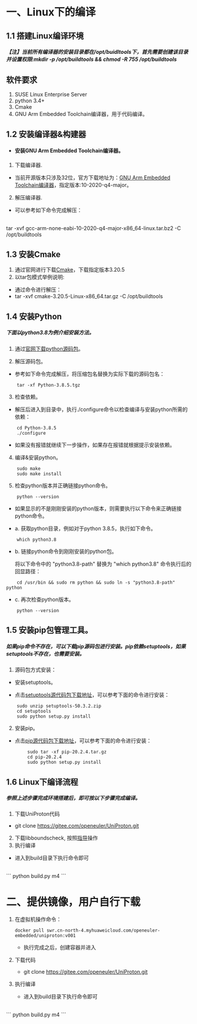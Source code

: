 # 一、Linux下的编译
## 1.1 搭建Linux编译环境
##### 【注】当前所有编译器的安装目录都在/opt/buidltools下，首先需要创建该目录并设置权限:mkdir -p /opt/buildtools && chmod -R 755 /opt/buildtools
## 软件要求
1. SUSE Linux Enterprise Server
2. python 3.4+
3. Cmake
4. GNU Arm Embedded Toolchain编译器，用于代码编译。
## 1.2 安装编译器&构建器
- #### 安装GNU Arm Embedded Toolchain编译器。
1. 下载编译器.
- 当前开源版本只涉及32位，官方下载地址为：[GNU Arm Embedded Toolchain编译器](https://developer.arm.com/tools-and-software/open-source-software/developer-tools/gnu-toolchain/gnu-rm/downloads)，指定版本:10-2020-q4-major。
2. 解压编译器.
- 可以参考如下命令完成解压：
<br>
		tar -xvf gcc-arm-none-eabi-10-2020-q4-major-x86_64-linux.tar.bz2 -C /opt/buildtools

## 1.3 安装Cmake
1. 通过官网进行下载[Cmake](https://cmake.org/download/)，下载指定版本3.20.5
2. 以tar包模式举例说明:
- 通过命令进行解压：
- tar -xvf cmake-3.20.5-Linux-x86_64.tar.gz -C /opt/buildtools

## 1.4 安装Python
##### 下面以python3.8为例介绍安装方法。
1. 通过[官网下载python源码包](https://gitee.com/link?target=https%3A%2F%2Fwww.python.org%2Fftp%2Fpython%2F3.8.5%2FPython-3.8.5.tgz)。

2. 解压源码包。
  - 参考如下命令完成解压，将压缩包名替换为实际下载的源码包名：
```
    tar -xf Python-3.8.5.tgz
```
3. 检查依赖。
  - 解压后进入到目录中，执行./configure命令以检查编译与安装python所需的依赖：
```
    cd Python-3.8.5
    ./configure
```
- 如果没有报错就继续下一步操作，如果存在报错就根据提示安装依赖。
4. 编译&安装python。
```
	sudo make
	sudo make install
```
5. 检查python版本并正确链接python命令。
```
	python --version
```
- 如果显示的不是刚刚安装的python版本，则需要执行以下命令来正确链接python命令。

- a. 获取python目录，例如对于python 3.8.5，执行如下命令。

```
	which python3.8
```
- b. 链接python命令到刚刚安装的python包。

	将以下命令中的 "python3.8-path" 替换为 "which python3.8" 命令执行后的回显路径：

```
	cd /usr/bin && sudo rm python && sudo ln -s "python3.8-path" python
```
- c. 再次检查python版本。

```
	python --version
```
## 1.5 安装pip包管理工具。

##### 如果pip命令不存在，可以下载pip源码包进行安装。pip依赖setuptools，如果setuptools不存在，也需要安装。

1. 源码包方式安装：

- 安装setuptools。

- 点击[setuptools源代码包下载地址](https://gitee.com/link?target=https%3A%2F%2Fpypi.org%2Fproject%2Fsetuptools%2F)，可以参考下面的命令进行安装：

```
	sudo unzip setuptools-50.3.2.zip
	cd setuptools
	sudo python setup.py install
```

2. 安装pip。

- 点击[pip源代码包下载地址](https://gitee.com/link?target=https%3A%2F%2Fpypi.org%2Fproject%2Fpip%2F)，可以参考下面的命令进行安装：
```
        sudo tar -xf pip-20.2.4.tar.gz
        cd pip-20.2.4
        sudo python setup.py install
```

## 1.6 Linux下编译流程
##### 参照上述步骤完成环境搭建后，即可按以下步骤完成编译。
1. 下载UniProton代码
- git clone https://gitee.com/openeuler/UniProton.git
2. 下载libboundscheck, 按照[指导](../platform/README.md)操作
3. 执行编译
- 进入到build目录下执行命令即可
<br>
```
        python build.py m4
```


# 二、提供镜像，用户自行下载
1. 在虚拟机操作命令：

	`docker pull swr.cn-north-4.myhuaweicloud.com/openeuler-embedded/uniproton:v001`
	- 执行完成之后，创建容器并进入
1. 下载代码
	- git clone https://gitee.com/openeuler/UniProton.git
1. 执行编译
	- 进入到build目录下执行命令即可
<br>
```
        python build.py m4
```
